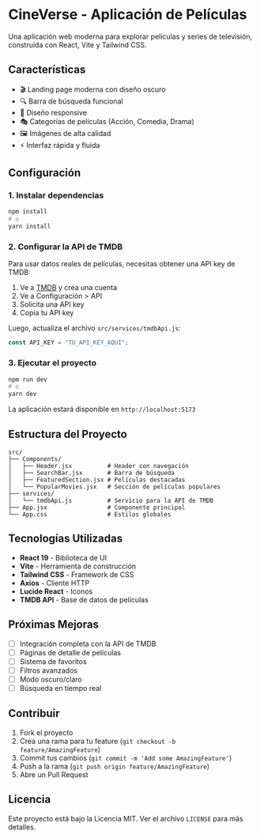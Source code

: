 # CineVerse - Aplicación de Películas

Una aplicación web moderna para explorar películas y series de televisión, construida con React, Vite y Tailwind CSS.

## Características

- 🎬 Landing page moderna con diseño oscuro
- 🔍 Barra de búsqueda funcional
- 📱 Diseño responsive
- 🎭 Categorías de películas (Acción, Comedia, Drama)
- 🖼️ Imágenes de alta calidad
- ⚡ Interfaz rápida y fluida

## Configuración

### 1. Instalar dependencias

```bash
npm install
# o
yarn install
```

### 2. Configurar la API de TMDB

Para usar datos reales de películas, necesitas obtener una API key de TMDB:

1. Ve a [TMDB](https://www.themoviedb.org/) y crea una cuenta
2. Ve a Configuración > API
3. Solicita una API key
4. Copia tu API key

Luego, actualiza el archivo `src/services/tmdbApi.js`:

```javascript
const API_KEY = "TU_API_KEY_AQUI";
```

### 3. Ejecutar el proyecto

```bash
npm run dev
# o
yarn dev
```

La aplicación estará disponible en `http://localhost:5173`

## Estructura del Proyecto

```
src/
├── Components/
│   ├── Header.jsx          # Header con navegación
│   ├── SearchBar.jsx       # Barra de búsqueda
│   ├── FeaturedSection.jsx # Películas destacadas
│   └── PopularMovies.jsx   # Sección de películas populares
├── services/
│   └── tmdbApi.js          # Servicio para la API de TMDB
├── App.jsx                 # Componente principal
└── App.css                 # Estilos globales
```

## Tecnologías Utilizadas

- **React 19** - Biblioteca de UI
- **Vite** - Herramienta de construcción
- **Tailwind CSS** - Framework de CSS
- **Axios** - Cliente HTTP
- **Lucide React** - Iconos
- **TMDB API** - Base de datos de películas

## Próximas Mejoras

- [ ] Integración completa con la API de TMDB
- [ ] Páginas de detalle de películas
- [ ] Sistema de favoritos
- [ ] Filtros avanzados
- [ ] Modo oscuro/claro
- [ ] Búsqueda en tiempo real

## Contribuir

1. Fork el proyecto
2. Crea una rama para tu feature (`git checkout -b feature/AmazingFeature`)
3. Commit tus cambios (`git commit -m 'Add some AmazingFeature'`)
4. Push a la rama (`git push origin feature/AmazingFeature`)
5. Abre un Pull Request

## Licencia

Este proyecto está bajo la Licencia MIT. Ver el archivo `LICENSE` para más detalles.
